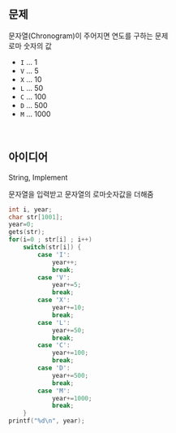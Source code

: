 ## 문제
문자열(Chronogram)이 주어지면 연도를 구하는 문제  
로마 숫자의 값
- `I` ... 1
- `V` ... 5
- `X` ... 10
- `L` ... 50
- `C` ... 100
- `D` ... 500
- `M` ... 1000

<br/>

## 아이디어
String, Implement

문자열을 입력받고 문자열의 로마숫자값을 더해줌
```c
int i, year;
char str[1001];
year=0;
gets(str);
for(i=0 ; str[i] ; i++)
	switch(str[i]) {
		case 'I':
			year++;
			break;
		case 'V':
			year+=5;
			break;
		case 'X':
			year+=10;
			break;
		case 'L':
			year+=50;
			break;
		case 'C':
			year+=100;
			break;
		case 'D':
			year+=500;
			break;
		case 'M':
			year+=1000;
			break;
	}
printf("%d\n", year);
```